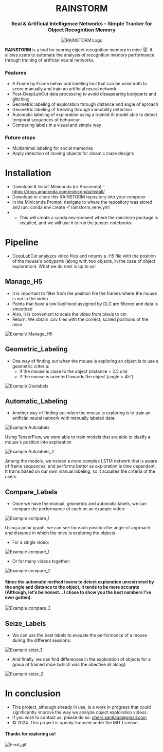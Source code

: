 <div align="center">
  
# RAINSTORM
### Real & Artificial Intelligence Networks – Simple Tracker for Object Recognition Memory

![RAINSTORM Logo](https://github.com/sdhers/RAINSTORM/blob/main/docs/images/logo.png)

</div>

**RAINSTORM** is a tool for scoring object recognition memory in mice 🐭. It allows users to automate the analysis of recognition memory performance through training of artificial neural networks.

### Features

- A Frame by Frame behavioral labeling tool that can be used both to score manually and train an artificial neural network
- Post-DeepLabCut data processing to avoid dissapearing bodyparts and glitching
- Geometric labeling of exploration through distance and angle of aproach
- Geometric labeling of freezing through immobility detection
- Automatic labeling of exploration using a trained AI model able to detect temporal sequences of behaviour
- Comparing labels in a visual and simple way

### Future steps

- Multianimal labeling for social memories
- Apply detection of moving objects for dinamic maze designs

# Installation

- Download & Install Miniconda (or Anaconda) - https://docs.anaconda.com/miniconda/install/
- Download or clone this RAINSTORM repository into your computer
- In the Miniconda Prompt, navigate to where the repository was stored and run: conda env create -f rainstorm_venv.yml
- - This will create a conda environment where the rainstorm package is installed, and we will use it to run the jupyter notebooks

# Pipeline

- DeepLabCut analyzes video files and returns a .H5 file with the position of the mouse's bodyparts (along with two objects, in the case of object exploration). What we do next is up to us!

## Manage_H5

- It is important to filter from the position file the frames where the mouse is not in the video
- Points that have a low likelihood assigned by DLC are filtered and data is smoothed
- Also, it is convenient to scale the video from pixels to cm
- Return: We obtain .csv files with the correct, scaled positions of the mice

![Example Manage_H5](https://github.com/sdhers/RAINSTORM/blob/main/docs/images/1-Manage_H5.png)

## Geometric_Labeling

- One way of finding out when the mouse is exploring an object is to use a geometric criteria:
  - If the mouse is close to the object (distance < 2.5 cm)
  - If the mouse is oriented towards the object (angle < 45°)

![Example Geolabels](https://github.com/sdhers/RAINSTORM/blob/main/docs/images/2-Geometric_Labeling.png)

## Automatic_Labeling

- Another way of finding out when the mouse is exploring is to train an artificial neural network with manually labeled data:

![Example Autolabels](https://github.com/sdhers/RAINSTORM/blob/main/docs/images/3a-Create_Models.png)

Using TensorFlow, we were able to train models that are able to clasify a mouse's position into exploration

![Example Autolabels_2](https://github.com/sdhers/RAINSTORM/blob/main/docs/images/3a-Create_Models_simple.png)

Among the models, we trained a more complex LSTM network that is aware of frame sequences, and performs better as exploration is time dependant.
It trains based on our own manual labeling, so it acquires the criteria of the users.

## Compare_Labels

- Once we have the manual, geometric and automatic labels, we can compare the performance of each on an example video:

![Example compare_1](https://github.com/sdhers/RAINSTORM/blob/main/docs/images/4-Compare_Labels_line.png)

Using a polar graph, we can see for each position the angle of approach and distance in which the mice is exploring the objects
- For a single video:

![Example compare_1](https://github.com/sdhers/RAINSTORM/blob/main/docs/images/4-Compare_Labels_polar.png)

- Or for many videos together:

![Example compare_2](https://github.com/sdhers/RAINSTORM/blob/main/docs/images/4-Compare_Labels_polar_all.png)

#### Since the automatic method learns to detect exploration unrestricted by the angle and distance to the object, it tends to be more accurate (Although, let's be honest... I chose to show you the best numbers I've ever gotten).

![Example compare_3](https://github.com/sdhers/RAINSTORM/blob/main/docs/images/4-Compare_Labels_result.png)

## Seize_Labels

- We can use the best labels to evauate the performance of a mouse during the different sessions:

![Example seize_1](https://github.com/sdhers/RAINSTORM/blob/main/docs/images/5-Seize_Labels_example.png)

- And finally, we can find differences in the exploration of objects for a group of trained mice (which was the obective all along):

![Example seize_2](https://github.com/sdhers/RAINSTORM/blob/main/docs/images/5-Seize_Labels_experiment.png)

# In conclusion
- This project, although already in use, is a work in progress that could significantly improve the way we analyze object exploration videos.
- If you wish to contact us, please do so: dhers.santiago@gmail.com
- © 2024. This project is openly licensed under the MIT License.

#### Thanks for exploring us!

![Final_gif](https://github.com/sdhers/RAINSTORM/blob/main/docs/images/mouse_exploring.gif)
